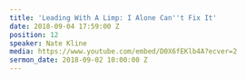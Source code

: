 ```yaml
---
title: 'Leading With A Limp: I Alone Can''t Fix It'
date: 2018-09-04 17:59:00 Z
position: 12
speaker: Nate Kline
media: https://www.youtube.com/embed/D0X6fEKlb4A?ecver=2
sermon_date: 2018-09-02 10:00:00 Z
---
```


